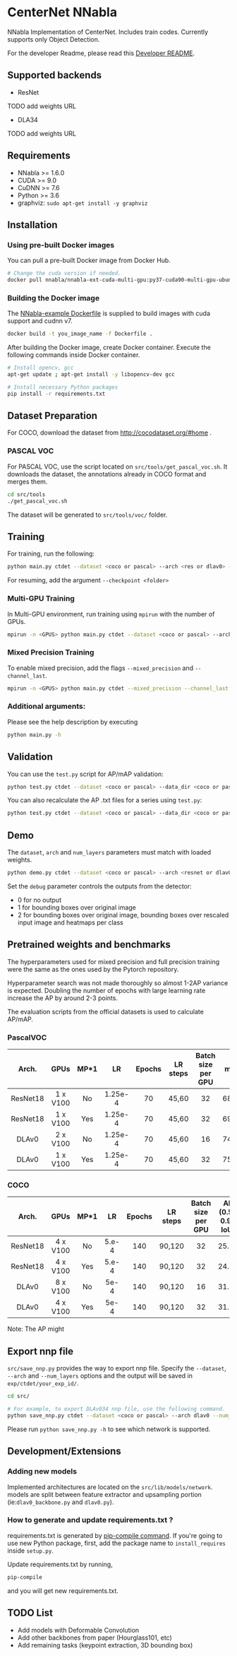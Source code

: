 # CenterNet NNabla

NNabla Implementation of CenterNet. Includes train codes. Currently supports only Object Detection.

For the developer Readme, please read this [Developer README](https://github.com/nnabla/nnabla-examples/blob/feature/20200305-centernet-mixed-precision/object-detection/centernet/src/lib/README.md).

## Supported backends

 - ResNet
 
 TODO add weights URL 

 - DLA34
 
TODO add weights URL

## Requirements

- NNabla >= 1.6.0
- CUDA >= 9.0
- CuDNN >= 7.6
- Python >= 3.6
- graphviz: `sudo apt-get install -y graphviz`


## Installation

### Using pre-built Docker images

You can pull a pre-built Docker image from Docker Hub.

```bash
# Change the cuda version if needed.
docker pull nnabla/nnabla-ext-cuda-multi-gpu:py37-cuda90-multi-gpu-ubuntu16-v1.5.0
```

### Building the Docker image

The [NNabla-example Dockerfile](https://github.com/sony/nnabla-examples/blob/master/Dockerfile) is supplied to build images with cuda support and cudnn v7.

```bash
docker build -t you_image_name -f Dockerfile .
```

After building the Docker image, create Docker container. Execute the following commands inside Docker container.

```bash
# Install opencv, gcc
apt-get update ; apt-get install -y libopencv-dev gcc

# Install necessary Python packages
pip install -r requirements.txt
```

## Dataset Preparation

For COCO, download the dataset from http://cocodataset.org/#home .

### PASCAL VOC

For PASCAL VOC, use the script located on ```src/tools/get_pascal_voc.sh```. It downloads the dataset, the annotations already in COCO format and merges them.

```bash
cd src/tools
./get_pascal_voc.sh
```

The dataset will be generated to `src/tools/voc/` folder.

## Training

For training, run the following:

```bash
python main.py ctdet --dataset <coco or pascal> --arch <res or dlav0> --num_layers <18 or 34> --batch_size <batch size> --gpus <gpu to use>
```

For resuming, add the argument ```--checkpoint <folder>```

### Multi-GPU Training

In Multi-GPU environment, run training using ```mpirun``` with the number of GPUs.

```bash
mpirun -n <GPUS> python main.py ctdet --dataset <coco or pascal> --arch <res or dlav0> --num_layers <18 or 34> --batch_size <batch size> --gpus <gpus to use>
```
### Mixed Precision Training

To enable mixed precision, add the flags ```--mixed_precision``` and ```--channel_last```. 

```bash
mpirun -n <GPUS> python main.py ctdet --mixed_precision --channel_last --dataset <coco or pascal> --arch <res or dlav0> --num_layers <18 or 34> --batch_size <batch size> --gpus <gpus to use>
```

### Additional arguments:

Please see the help description by executing

```bash
python main.py -h
```

## Validation

You can use the ```test.py``` script for AP/mAP validation:

```bash
python test.py ctdet --dataset <coco or pascal> --data_dir <coco or pascal root folder> --arch <resnet or dlav0> --num_layers <number layers> --checkpoint <path to checkpoint file> --gpus <gpu to use>
```

You can also recalculate the AP .txt files for a series using ```test.py```:

```bash
python test.py ctdet --dataset <coco or pascal> --data_dir <coco or pascal root folder> --arch <resnet or dlav0> --num_layers <number layers> --checkpoint_dir <root folder of checkpoints> --gpus <gpu to use>
```

## Demo

The ```dataset```,  ```arch``` and  ```num_layers``` parameters must match with loaded weights.

```bash
python demo.py ctdet --dataset <coco or pascal> --arch <resnet or dlav0> --num_layers <number of layers> --checkpoint <path to *.h5 file> --demo <test_image.jpg> --gpus <gpu to use> --debug 1
```

Set the ```debug``` parameter controls the outputs from the detector:
 * 0 for no output
 * 1 for bounding boxes over original image
 * 2 for bounding boxes over original image, bounding boxes over rescaled input image and heatmaps per class

## Pretrained weights and benchmarks

The hyperparameters used for mixed precision and full precision training were the same as the ones used by the Pytorch repository.

Hyperparameter search was not made thoroughly so almost 1-2AP variance is expected. Doubling the number of epochs with large learning rate increase the AP by around 2-3 points.
 
The evaluation scripts from the official datasets is used to calculate AP/mAP. 

### PascalVOC

| Arch. | GPUs | MP*1 | LR | Epochs | LR steps | Batch size per GPU | mAP | Pretrained parameters (Click to download) |
|:---:|:---:|:---:|:---:|:---:|:---:|:---:|:---:|:---:|
| ResNet18 |  1 x V100 | No | 1.25e-4 | 70 | 45,60 | 32 | 68.40  | TODO
| ResNet18 |  1 x V100 | Yes | 1.25e-4 | 70 | 45,60 | 32 | 69.24  | TODO
| DLAv0 |  2 x V100 | No | 1.25e-4 | 70 | 45,60 | 16 | 74.72  | TODO
| DLAv0 |  1 x V100 | Yes | 1.25e-4 | 70 | 45,60 | 32 | 75.06 | TODO

### COCO


| Arch. | GPUs | MP*1 | LR | Epochs | LR steps | Batch size per GPU | AP (0.5-0.95 IoU)| Pretrained parameters (Click to download) |
|:---:|:---:|:---:|:---:|:---:|:---:|:---:|:---:|:---:|
| ResNet18 |  4 x V100 | No | 5.e-4 | 140 | 90,120 | 32 | 25.18 | TODO
| ResNet18 |  4 x V100 | Yes | 5.e-4 | 140 | 90,120 | 32 | 24.81 | TODO
| DLAv0 |  8 x V100 | No | 5e-4 | 140 | 90,120 | 16 | 31.77  | TODO
| DLAv0 |  4 x V100 | Yes | 5e-4 | 140 | 90,120 | 32 | 31.85  | TODO

Note: The AP might  

## Export nnp file

`src/save_nnp.py` provides the way to export nnp file. Specify the `--dataset`, `--arch` and `--num_layers` options and the output will be saved in `exp/ctdet/your_exp_id/`.

```bash
cd src/

# For example, to export DLAv034 nnp file, use the following command.
python save_nnp.py ctdet --dataset <coco or pascal> --arch dlav0 --num_layers 34
```

Please run `python save_nnp.py -h` to see which network is supported.

## Development/Extensions

### Adding new models

Implemented architectures are located on the ```src/lib/models/network```.
models are split between feature extractor and upsampling portion (ie:```dlav0_backbone.py``` and ```dlav0.py```).


### How to generate and update requirements.txt ?

requirements.txt is generated by [pip-compile command](https://github.com/jazzband/pip-tools). If you're going to use new Python package, first, add the package name to `install_requires` inside `setup.py`.

Update requirements.txt by running,

```bash
pip-compile
```

and you will get new requirements.txt.

## TODO List
* Add models with Deformable Convolution
* Add other backbones from paper (Hourglass101, etc)
* Add remaining tasks (keypoint extraction, 3D bounding box)
